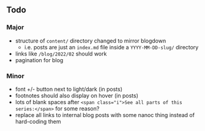 ## Todo

### Major

- structure of `content/` directory changed to mirror blogdown
    + i.e. posts are just an `index.md` file inside a `YYYY-MM-DD-slug/` directory
- links like `/blog/2022/02` should work
- pagination for blog

### Minor
- font +/- button next to light/dark (in posts)
- footnotes should also display on hover (in posts)
- lots of blank spaces after `<span class="i">See all parts of this series:</span>` for some reason?
- replace all links to internal blog posts with some nanoc thing instead of hard-coding them

